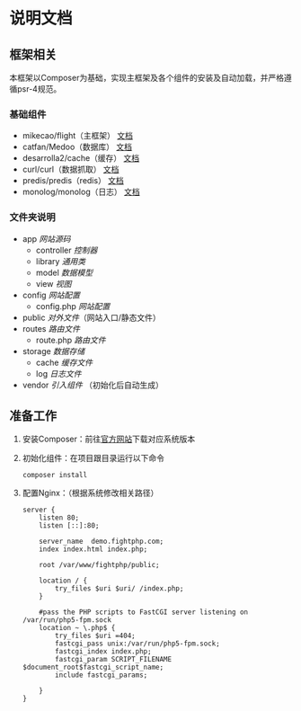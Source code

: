 # 说明文档


## 框架相关
本框架以Composer为基础，实现主框架及各个组件的安装及自动加载，并严格遵循psr-4规范。

### 基础组件
* mikecao/flight（主框架） [文档](http://flightphp.com/)
* catfan/Medoo（数据库） [文档](http://medoo.in/)
* desarrolla2/cache（缓存） [文档](https://github.com/desarrolla2/Cache/)
* curl/curl（数据抓取） [文档](https://github.com/php-mod/curl/)
* predis/predis（redis） [文档](https://github.com/nrk/predis)
* monolog/monolog（日志） [文档](https://github.com/Seldaek/monolog/)

### 文件夹说明
* app *网站源码*
    * controller *控制器*
    * library *通用类*
    * model *数据模型*
    * view *视图*
* config *网站配置*
    * config.php *网站配置*
* public *对外文件*（网站入口/静态文件）
* routes *路由文件*
    * route.php *路由文件*
* storage *数据存储*
    * cache *缓存文件*
    * log *日志文件*
* vendor *引入组件* （初始化后自动生成）


## 准备工作
1. 安装Composer：前往[官方网站](https://getcomposer.org/)下载对应系统版本
2. 初始化组件：在项目跟目录运行以下命令

    ```
    composer install
    ```

3. 配置Nginx：（根据系统修改相关路径）
    ```
    server {
        listen 80;
        listen [::]:80;
    
        server_name  demo.fightphp.com;
        index index.html index.php;
    
        root /var/www/fightphp/public;
    
        location / {
            try_files $uri $uri/ /index.php;
        }
    
        #pass the PHP scripts to FastCGI server listening on /var/run/php5-fpm.sock
        location ~ \.php$ {
            try_files $uri =404;
            fastcgi_pass unix:/var/run/php5-fpm.sock;
            fastcgi_index index.php;
            fastcgi_param SCRIPT_FILENAME $document_root$fastcgi_script_name;
            include fastcgi_params;
    
        }
    }
    ```


